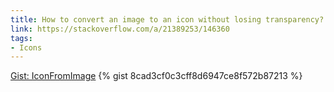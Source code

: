 ```yaml
---
title: How to convert an image to an icon without losing transparency?
link: https://stackoverflow.com/a/21389253/146360
tags:
- Icons
---
```

<noscript>
  <a href="https://gist.github.com/8cad3cf0c3cff8d6947ce8f572b87213">Gist: IconFromImage</a>
</noscript>
{% gist 8cad3cf0c3cff8d6947ce8f572b87213 %}
